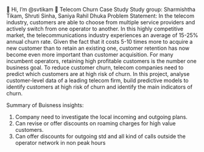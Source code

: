👋 Hi, I’m @svtikam
👀 Telecom Churn Case Study Study group: Sharmishtha Tikam, Shruti Sinha, Saniya Rahil Dhuka
Problem Statement: In the telecom industry, customers are able to choose from multiple service providers and actively switch from one operator to another. 
In this highly competitive market, the telecommunications industry experiences an average of 15-25% annual churn rate. Given the fact that it costs 5-10 times more to acquire a new customer than to retain an existing one, customer retention has now become even more important than customer acquisition. For many incumbent operators, retaining high profitable customers is the number one business goal. To reduce customer churn, telecom companies need to predict which customers are at high risk of churn. In this project, analyse customer-level data of a leading telecom firm, build predictive models to identify customers at high risk of churn and identify the main indicators of churn.

Summary of Buisness insights:
1) Company need to investigate the local incoming and outgoing 
plans.
2) Can revise or offer discounts on roaming charges for high value 
customers.
3) Can offer discounts for outgoing std and all kind of calls outside the 
operator network in non peak hours
